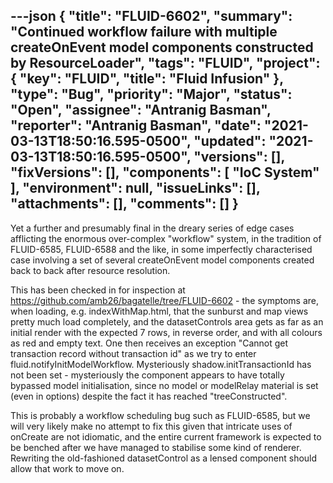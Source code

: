 ---json
{
  "title": "FLUID-6602",
  "summary": "Continued workflow failure with multiple createOnEvent model components constructed by ResourceLoader",
  "tags": "FLUID",
  "project": {
    "key": "FLUID",
    "title": "Fluid Infusion"
  },
  "type": "Bug",
  "priority": "Major",
  "status": "Open",
  "assignee": "Antranig Basman",
  "reporter": "Antranig Basman",
  "date": "2021-03-13T18:50:16.595-0500",
  "updated": "2021-03-13T18:50:16.595-0500",
  "versions": [],
  "fixVersions": [],
  "components": [
    "IoC System"
  ],
  "environment": null,
  "issueLinks": [],
  "attachments": [],
  "comments": []
}
---
Yet a further and presumably final in the dreary series of edge cases afflicting the enormous over-complex "workflow" system, in the tradition of FLUID-6585, FLUID-6588 and the like, in some imperfectly characterised case involving a set of several createOnEvent model components created back to back after resource resolution.

This has been checked in for inspection at <https://github.com/amb26/bagatelle/tree/FLUID-6602> - the symptoms are, when loading, e.g. indexWithMap.html, that the sunburst and map views pretty much load completely, and the datasetControls area gets as far as an initial render with the expected 7 rows, in reverse order, and with all colours as red and empty text. One then receives an exception "Cannot get transaction record without transaction id" as we try to enter fluid.notifyInitModelWorkflow. Mysteriously shadow.initTransactionId has not been set - mysteriously the component appears to have totally bypassed model initialisation, since no model or modelRelay material is set (even in options) despite the fact it has reached "treeConstructed".&#x20;

This is probably a workflow scheduling bug such as FLUID-6585, but we will very likely make no attempt to fix this given that intricate uses of onCreate are not idiomatic, and the entire current framework is expected to be benched after we have managed to stabilise some kind of renderer. Rewriting the old-fashioned datasetControl as a lensed component should allow that work to move on.

        